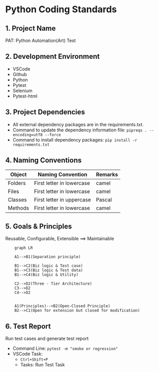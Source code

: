 # Python Coding Standards

## 1. Project Name
PAT: Python Automation(Art) Test

## 2. Development Environment
- VSCode
- Github
- Python
- Pytest
- Selenium
- Pytest-html


## 3. Project Dependencies
- All external dependency packages are in the requirements.txt.
- Command to update the dependency information file:
`pipreqs . --encoding=utf8 --force`
- Command to install dependency packages:
`pip install -r requirements.txt`


## 4. Naming Conventions
| Object | Naming Convention | Remarks |
| ---- | ---- | ---- |
| Folders | First letter in lowercase | camel |
| Files | First letter in lowercase | camel |
| Classes | First letter in uppercase | Pascal |
| Methods | First letter in lowercase | camel |


## 5. Goals & Principles

Reusable, Configurable, Extensible      ==>  Maintainable

```mermaid
    graph LR

    A1-->B1(Separation principle)

    B1-->C2(Biz logic & Test case)
    B1-->C3(Biz logic & Test data)
    B1-->C4(Biz logic & Utility)

    C2-->D2(Three - Tier Architecture)
    C3-->D2
    C4-->D2


    A1(Principles)-->B2(Open-Closed Principle)
    B2-->C1(Open for extension but closed for modification)

```

## 6. Test Report
Run test cases and generate test report
+ Command Line:
`pytest -m "smoke or regression"`
+ VSCode Task:
    - `Ctrl+Shift+P` 
    - Tasks: Run Test Task
